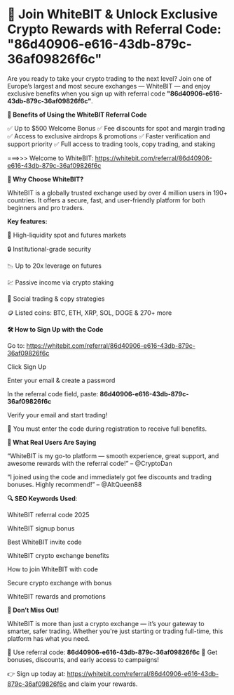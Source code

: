 # 🚀 Join WhiteBIT & Unlock Exclusive Crypto Rewards with Referral Code: "86d40906-e616-43db-879c-36af09826f6c"

Are you ready to take your crypto trading to the next level? Join one of Europe’s largest and most secure exchanges — WhiteBIT — and enjoy exclusive benefits when you sign up with referral code **"86d40906-e616-43db-879c-36af09826f6c"**.

**🎁 Benefits of Using the WhiteBIT Referral Code**

✅ Up to $500 Welcome Bonus
✅ Fee discounts for spot and margin trading
✅ Access to exclusive airdrops & promotions
✅ Faster verification and support priority
✅ Full access to trading tools, copy trading, and staking

===>>> Welcome to WhiteBIT: https://whitebit.com/referral/86d40906-e616-43db-879c-36af09826f6c

**🔐 Why Choose WhiteBIT?**

WhiteBIT is a globally trusted exchange used by over 4 million users in 190+ countries. It offers a secure, fast, and user-friendly platform for both beginners and pro traders.

**Key features:**

🚀 High-liquidity spot and futures markets

🔒 Institutional-grade security

📉 Up to 20x leverage on futures

💹 Passive income via crypto staking

👥 Social trading & copy strategies

🪙 Listed coins: BTC, ETH, XRP, SOL, DOGE & 270+ more

**🛠️ How to Sign Up with the Code**

Go to: https://whitebit.com/referral/86d40906-e616-43db-879c-36af09826f6c

Click Sign Up

Enter your email & create a password

In the referral code field, paste:
**86d40906-e616-43db-879c-36af09826f6c**

Verify your email and start trading!

🎯 You must enter the code during registration to receive full benefits.

**💬 What Real Users Are Saying**

“WhiteBIT is my go-to platform — smooth experience, great support, and awesome rewards with the referral code!” – @CryptoDan

“I joined using the code and immediately got fee discounts and trading bonuses. Highly recommend!” – @AltQueen88

**🔍 SEO Keywords Used**:

WhiteBIT referral code 2025

WhiteBIT signup bonus

Best WhiteBIT invite code

WhiteBIT crypto exchange benefits

How to join WhiteBIT with code

Secure crypto exchange with bonus

WhiteBIT rewards and promotions

**🎉 Don’t Miss Out!**

WhiteBIT is more than just a crypto exchange — it’s your gateway to smarter, safer trading. Whether you're just starting or trading full-time, this platform has what you need.

🎁 Use referral code: **86d40906-e616-43db-879c-36af09826f6c**
🎯 Get bonuses, discounts, and early access to campaigns!

👉 Sign up today at: https://whitebit.com/referral/86d40906-e616-43db-879c-36af09826f6c and claim your rewards.

